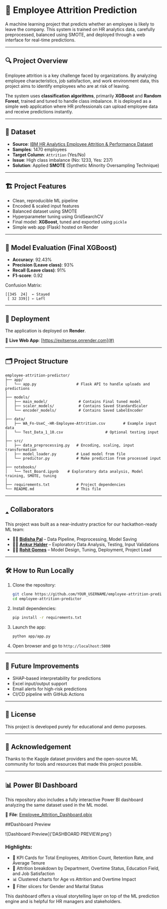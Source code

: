 # 🧠 Employee Attrition Prediction

A machine learning project that predicts whether an employee is likely to leave the company. This system is trained on HR analytics data, carefully preprocessed, balanced using SMOTE, and deployed through a web interface for real-time predictions.

---

## 🔍 Project Overview

Employee attrition is a key challenge faced by organizations. By analyzing employee characteristics, job satisfaction, and work environment data, this project aims to identify employees who are at risk of leaving.

The system uses **classification algorithms**, primarily **XGBoost** and **Random Forest**, trained and tuned to handle class imbalance. It is deployed as a simple web application where HR professionals can upload employee data and receive predictions instantly.

---

## 🌊 Dataset

* **Source**: [IBM HR Analytics Employee Attrition & Performance Dataset](https://www.kaggle.com/datasets/pavansubhasht/ibm-hr-analytics-attrition-dataset)
* **Samples**: 1470 employees
* **Target Column**: `Attrition` (Yes/No)
* **Issue**: High class imbalance (No: 1233, Yes: 237)
* **Solution**: Applied **SMOTE** (Synthetic Minority Oversampling Technique)

---

## 🏗️ Project Features

* Clean, reproducible ML pipeline
* Encoded & scaled input features
* Balanced dataset using SMOTE
* Hyperparameter tuning using GridSearchCV
* Final model: **XGBoost**, tuned and exported using `pickle`
* Simple web app (Flask) hosted on Render

---

## 🧪 Model Evaluation (Final XGBoost)

* **Accuracy**: 92.43%
* **Precision (Leave class)**: 93%
* **Recall (Leave class)**: 91%
* **F1-score**: 0.92

Confusion Matrix:

```
[[345  24]  ← Stayed
 [ 32 339]] ← Left
```

---

## 🚀 Deployment

The application is deployed on **Render**.

🔗 **Live Web App**: [https://exitsense.onrender.com](#)

---

## 🗂️ Project Structure

```
employee-attrition-predictor/
├── app/
│   └── app.py                  # Flask API to handle uploads and predictions
│
├── models/
│   ├── main_model/              # Contains Final tuned model
│   ├── scaler_models/           # Contains Saved StandardScaler
│   └── encoder_models/          # Contains Saved LabelEncoder
│
├── data/
│   ├── WA_Fn-UseC_-HR-Employee-Attrition.csv        # Example input data
│   └── Test_Data_1_10.csv                   # Optional testing input
│
├── src/
│   ├── data_preprocessing.py   # Encoding, scaling, input transformation
│   ├── model_loader.py         # Load model from file
│   └── predictor.py            # Make prediction from processed input
│
├── notebooks/
│   └── Test_Board.ipynb    # Exploratory data analysis, Model training, SMOTE, tuning
│
├── requirements.txt            # Project dependencies
└── README.md                   # This file
```

---

## 🢑 Collaborators

This project was built as a near-industry practice for our hackathon-ready ML team:

* 👩‍💻 **[Bidisha Pal](https://github.com/bi-disha)** – Data Pipeline, Preprocessing, Model Saving
* 👨‍💻 **[Ankur Halder](https://github.com/Ankur-Halder)** – Exploratory Data Analysis, Testing, Input Validations
* 👨‍🔬 **[Rohit Gomes](https://github.com/RJxGAMERxYT)** – Model Design, Tuning, Deployment, Project Lead

---

## 🛠️ How to Run Locally

1. Clone the repository:

   ```bash
   git clone https://github.com/YOUR_USERNAME/employee-attrition-predictor.git
   cd employee-attrition-predictor
   ```

2. Install dependencies:

   ```bash
   pip install -r requirements.txt
   ```

3. Launch the app:

   ```bash
   python app/app.py
   ```

4. Open browser and go to `http://localhost:5000`

---

## 📌 Future Improvements

* SHAP-based interpretability for predictions
* Excel input/output support
* Email alerts for high-risk predictions
* CI/CD pipeline with GitHub Actions

---

## 📜 License

This project is developed purely for educational and demo purposes.

---

## 🙏 Acknowledgement

Thanks to the Kaggle dataset providers and the open-source ML community for tools and resources that made this project possible.

---

## 📊 Power BI Dashboard

This repository also includes a fully interactive Power BI dashboard analyzing the same dataset used in the ML model.

📁 **File**: [Employee_Attrition_Dashboard.pbix](./Employee_Attrition_Dashboard.pbix)

##Dashboard Preview 
  
![Dashboard Preview]('DASHBOARD PREVIEW.png')


### Highlights:
- 📌 KPI Cards for Total Employees, Attrition Count, Retention Rate, and Average Tenure
- 🧩 Attrition breakdown by Department, Overtime Status, Education Field, and Job Satisfaction
- 📊 Clustered charts for Age vs Attrition and Overtime Impact
- 📅 Filter slicers for Gender and Marital Status

This dashboard offers a visual storytelling layer on top of the ML prediction engine and is helpful for HR managers and stakeholders.


